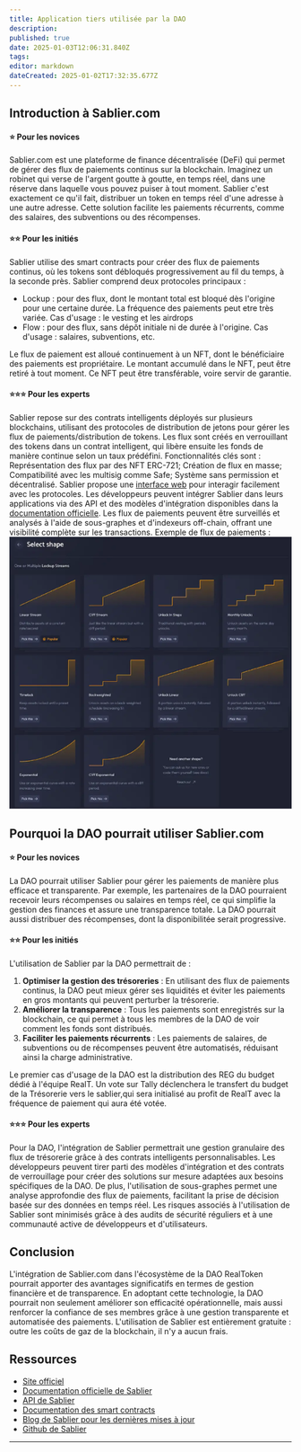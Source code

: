 ```yaml
---
title: Application tiers utilisée par la DAO
description: 
published: true
date: 2025-01-03T12:06:31.840Z
tags: 
editor: markdown
dateCreated: 2025-01-02T17:32:35.677Z
---
```


## Introduction à Sablier.com

#### **⭐ Pour les novices**

Sablier.com est une plateforme de finance décentralisée (DeFi) qui permet de gérer des flux de paiements continus sur la blockchain. Imaginez un robinet qui verse de l'argent goutte à goutte, en temps réel, dans une réserve dans laquelle vous pouvez puiser à tout moment.
Sablier c'est exactement ce qu'il fait, distribuer un token en temps réel d'une adresse à une autre adresse.
Cette solution facilite les paiements récurrents, comme des salaires, des subventions ou des récompenses.

#### **⭐⭐ Pour les initiés**

Sablier utilise des smart contracts pour créer des flux de paiements continus, où les tokens sont débloqués progressivement au fil du temps, à la seconde près.
Sablier comprend deux protocoles principaux :
- Lockup : pour des flux, dont le montant total est bloqué dès l'origine pour une certaine durée. La fréquence des paiements peut etre très variée. 
Cas d'usage : le vesting et les airdrops
- Flow : pour des flux, sans dépôt initiale ni de durée à l'origine.
Cas d'usage : salaires, subventions, etc.

Le flux de paiement est alloué continuement à un NFT, dont le bénéficiaire des paiements est propriétaire. Le montant accumulé dans le NFT, peut être retiré à tout moment.
Ce NFT peut être transférable, voire servir de garantie.


#### **⭐⭐⭐ Pour les experts**

Sablier repose sur des contrats intelligents déployés sur plusieurs blockchains, utilisant des protocoles de distribution de jetons pour gérer les flux de paiements/distribution de tokens. Les flux sont créés en verrouillant des tokens dans un contrat intelligent, qui libère ensuite les fonds de manière continue selon un taux prédéfini. 
Fonctionnalités clés sont : Représentation des flux par des NFT ERC-721; Création de flux en masse; Compatibilité avec les multisig comme Safe; Système sans permission et décentralisé.
Sablier propose une [interface web](https://app.sablier.com/) pour interagir facilement avec les protocoles.
Les développeurs peuvent intégrer Sablier dans leurs applications via des API et des modèles d'intégration disponibles dans la [documentation officielle](https://docs.sablier.com/). Les flux de paiements peuvent être surveillés et analysés à l'aide de sous-graphes et d'indexeurs off-chain, offrant une visibilité complète sur les transactions.
Exemple de flux de paiements : ![flux_sablier.png](/imag-en/flux_sablier.png)

## Pourquoi la DAO pourrait utiliser Sablier.com

#### **⭐ Pour les novices**

La DAO pourrait utiliser Sablier pour gérer les paiements de manière plus efficace et transparente. Par exemple, les partenaires de la DAO pourraient recevoir leurs récompenses ou salaires en temps réel, ce qui simplifie la gestion des finances et assure une transparence totale.
La DAO pourrait aussi distribuer des récompenses, dont la disponibilitée serait progressive.

#### **⭐⭐ Pour les initiés**

L'utilisation de Sablier par la DAO permettrait de :

1. **Optimiser la gestion des trésoreries** : En utilisant des flux de paiements continus, la DAO peut mieux gérer ses liquidités et éviter les paiements en gros montants qui peuvent perturber la trésorerie.
2. **Améliorer la transparence** : Tous les paiements sont enregistrés sur la blockchain, ce qui permet à tous les membres de la DAO de voir comment les fonds sont distribués.
3. **Faciliter les paiements récurrents** : Les paiements de salaires, de subventions ou de récompenses peuvent être automatisés, réduisant ainsi la charge administrative.

Le premier cas d'usage de la DAO est la distribution des REG du budget dédié à l'équipe RealT. Un vote sur Tally déclenchera le transfert du budget de la Trésorerie vers le sablier,qui sera initialisé au profit de RealT avec la fréquence de paiement qui aura été votée.

#### **⭐⭐⭐ Pour les experts**

Pour la DAO, l'intégration de Sablier permettrait une gestion granulaire des flux de trésorerie grâce à des contrats intelligents personnalisables. Les développeurs peuvent tirer parti des modèles d'intégration et des contrats de verrouillage pour créer des solutions sur mesure adaptées aux besoins spécifiques de la DAO. De plus, l'utilisation de sous-graphes permet une analyse approfondie des flux de paiements, facilitant la prise de décision basée sur des données en temps réel. Les risques associés à l'utilisation de Sablier sont minimisés grâce à des audits de sécurité réguliers et à une communauté active de développeurs et d'utilisateurs.


## Conclusion

L'intégration de Sablier.com dans l'écosystème de la DAO RealToken pourrait apporter des avantages significatifs en termes de gestion financière et de transparence. En adoptant cette technologie, la DAO pourrait non seulement améliorer son efficacité opérationnelle, mais aussi renforcer la confiance de ses membres grâce à une gestion transparente et automatisée des paiements.
L'utilisation de Sablier est entièrement gratuite : outre les coûts de gaz de la blockchain, il n'y a aucun frais.

## Ressources

- [Site officiel](https://sablier.com/)
- [Documentation officielle de Sablier](https://docs.sablier.com/)
- [API de Sablier](https://docs.sablier.com/api)
- [Documentation des smart contracts](https://docs.sablier.com/guides/lockup/deployments)
- [Blog de Sablier pour les dernières mises à jour](https://blog.sablier.com/)
- [Github de Sablier](https://github.com/sablier-labs)
---